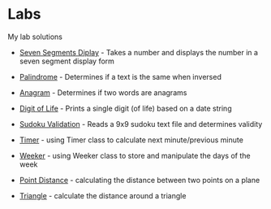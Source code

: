 # Labs
My lab solutions

* [Seven Segments Diplay](https://github.com/andrewdeutschj/Essentials2/blob/main/seven-segment-display.py) - Takes a number and displays the number in a seven segment display form

* [Palindrome](https://github.com/andrewdeutschj/Essentials2/blob/main/palindrome.py) - Determines if a text is the same when inversed

* [Anagram](https://github.com/andrewdeutschj/Essentials2/blob/main/digit-of-life.py) - Determines if two words are anagrams

* [Digit of Life](https://github.com/andrewdeutschj/Essentials2/blob/main/digit-of-life.py) - Prints a single digit (of life) based on a date string
  
* [Sudoku Validation](https://github.com/andrewdeutschj/Essentials2/blob/main/sudoku-validation.py) - Reads a 9x9 sudoku text file and determines validity

* [Timer](https://github.com/andrewdeutschj/Essentials2/blob/main/timer.py) - using Timer class to calculate next minute/previous minute

* [Weeker](https://github.com/andrewdeutschj/Essentials2/blob/main/weeker.py) - using Weeker class to store and manipulate the days of the week

* [Point Distance](https://github.com/andrewdeutschj/Essentials2/blob/main/point-distance.py) - calculating the distance between two points on a plane

* [Triangle](https://github.com/andrewdeutschj/Essentials2/blob/main/triangle.py) - calculate the distance around a triangle
